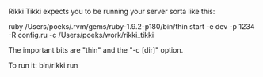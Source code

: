 Rikki Tikki expects you to be running your server sorta like this:

ruby /Users/poeks/.rvm/gems/ruby-1.9.2-p180/bin/thin start -e dev -p 1234 -R config.ru -c /Users/poeks/work/rikki_tikki

The important bits are "thin" and the "-c [dir]" option.

To run it: bin/rikki run